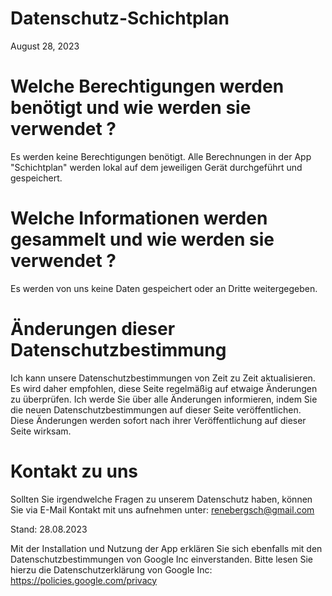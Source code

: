 # Datenschutz-Schichtplan
August 28, 2023

# Welche Berechtigungen werden benötigt und wie werden sie verwendet ?
Es werden keine Berechtigungen benötigt. Alle Berechnungen in der App "Schichtplan" werden lokal auf dem jeweiligen Gerät durchgeführt und gespeichert.

# Welche Informationen werden gesammelt und wie werden sie verwendet ?
Es werden von uns keine Daten gespeichert oder an Dritte weitergegeben.
 
 
# Änderungen dieser Datenschutzbestimmung
Ich kann unsere Datenschutzbestimmungen von Zeit zu Zeit aktualisieren. Es wird daher empfohlen, diese Seite regelmäßig auf etwaige Änderungen zu überprüfen. Ich werde Sie über alle Änderungen informieren, indem Sie die neuen Datenschutzbestimmungen auf dieser Seite veröffentlichen. Diese Änderungen werden sofort nach ihrer Veröffentlichung auf dieser Seite wirksam.


# Kontakt zu uns
Sollten Sie irgendwelche Fragen zu unserem Datenschutz haben, können Sie via E-Mail Kontakt mit uns aufnehmen unter: renebergsch@gmail.com

Stand: 28.08.2023


Mit der Installation und Nutzung der App erklären Sie sich ebenfalls mit den Datenschutzbestimmungen von Google Inc einverstanden. Bitte lesen Sie hierzu die Datenschutzerklärung von Google Inc: https://policies.google.com/privacy
